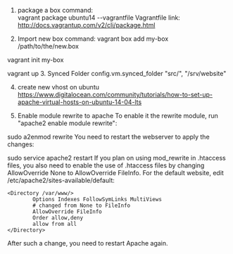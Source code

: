 1. package a box
command:    
  vagrant package ubuntu14 --vagrantfile Vagrantfile
link: http://docs.vagrantup.com/v2/cli/package.html



2. Import new box 
command:
  vagrant box add my-box /path/to/the/new.box
  
  vagrant init my-box
  
  vagrant up
3. Synced Folder 
 config.vm.synced_folder "src/", "/srv/website"

4. create new vhost on ubuntu
https://www.digitalocean.com/community/tutorials/how-to-set-up-apache-virtual-hosts-on-ubuntu-14-04-lts

5. Enable module rewrite to apache
To enable it the rewrite module, run "apache2 enable module rewrite":

sudo a2enmod rewrite
You need to restart the webserver to apply the changes:

sudo service apache2 restart
If you plan on using mod_rewrite in .htaccess files, you also need to enable the use of .htaccess files by changing AllowOverride None to AllowOverride FileInfo. For the default website, edit /etc/apache2/sites-available/default:

    <Directory /var/www/>
            Options Indexes FollowSymLinks MultiViews
            # changed from None to FileInfo
            AllowOverride FileInfo
            Order allow,deny
            allow from all
    </Directory>
After such a change, you need to restart Apache again.

